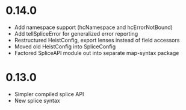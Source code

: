 # 0.14.0

* Add namespace support (hcNamespace and hcErrorNotBound)
* Add tellSpliceError for generalized error reporting
* Restructured HeistConfig, export lenses instead of field accessors
* Moved old HeistConfig into SpliceConfig
* Factored SpliceAPI module out into separate map-syntax package

# 0.13.0

* Simpler compiled splice API
* New splice syntax

